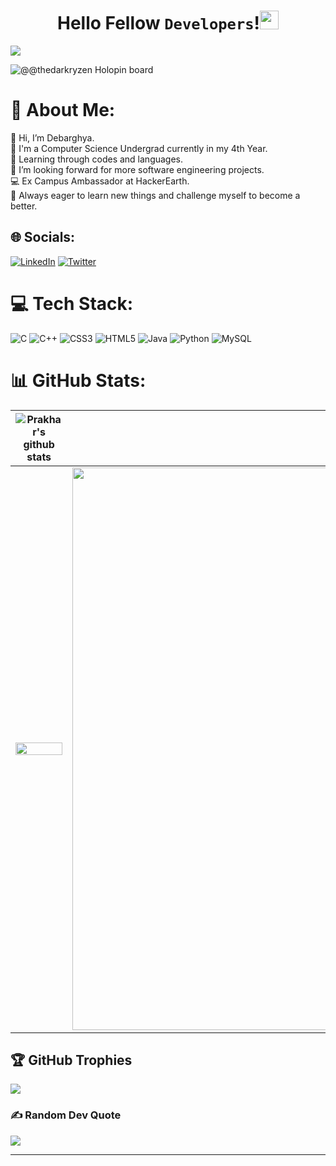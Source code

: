 
<p align="center">
  
  <h1 align="center"> Hello Fellow <code>Developers</code>!<img src="https://raw.githubusercontent.com/MartinHeinz/MartinHeinz/master/wave.gif" width="30px"></h1>
</p>

[![](https://visitcount.itsvg.in/api?id=itsdchanda&icon=0&color=0)](https://visitcount.itsvg.in)

![@@thedarkryzen Holopin board](https://holopin.io/api/user/board?user=thedarkryzen)

  # 💫 About Me:

👋 Hi, I’m Debarghya.
<br>💼 I'm a Computer Science Undergrad currently in my 4th Year.
<br>💬 Learning through codes and languages.
<br>👯 I’m looking forward for more software engineering projects.
<br>💻 Ex Campus Ambassador at HackerEarth.
<br>🚀 Always eager to learn new things and challenge myself to become a better.


## 🌐 Socials:
[![LinkedIn](https://img.shields.io/badge/LinkedIn-%230077B5.svg?logo=linkedin&logoColor=white)](https://linkedin.com/in/debarghya03) 
[![Twitter](https://img.shields.io/badge/Twitter-%231DA1F2.svg?logo=Twitter&logoColor=white)](https://twitter.com/itsdchanda) 

# 💻 Tech Stack:
![C](https://img.shields.io/badge/c-%2300599C.svg?style=for-the-badge&logo=c&logoColor=white) 
![C++](https://img.shields.io/badge/c++-%2300599C.svg?style=for-the-badge&logo=c%2B%2B&logoColor=white) 
![CSS3](https://img.shields.io/badge/css3-%231572B6.svg?style=for-the-badge&logo=css3&logoColor=white) 
![HTML5](https://img.shields.io/badge/html5-%23E34F26.svg?style=for-the-badge&logo=html5&logoColor=white) 
![Java](https://img.shields.io/badge/java-%23ED8B00.svg?style=for-the-badge&logo=java&logoColor=white) 
![Python](https://img.shields.io/badge/python-3670A0?style=for-the-badge&logo=python&logoColor=ffdd54) 
![MySQL](https://img.shields.io/badge/mysql-%2300f.svg?style=for-the-badge&logo=mysql&logoColor=white)

# 📊 GitHub Stats:
| <img src="https://github-readme-stats.vercel.app/api?username=itsdchanda&show_icons=true&theme=tokyonight&count_private=true&include_all_commits=true&hide_border=true" alt="Prakhar's github stats" /> | <img src="https://github-readme-streak-stats.herokuapp.com/?user=prakhartiwari0&theme=tokyonight&count_private=true&include_all_commits=true&hide_border=true" /> |
| ------------- | ------------- |
| <img width="100%" src="https://github-readme-activity-graph.vercel.app/graph?username=itsdchanda&theme=rogue&hide_border=false&include_all_commits=false&count_private=false&layout=compact" /> | <img  width="900px" src="https://github-readme-stats.vercel.app/api/top-langs/?username=itsdchanda&theme=tokyonight&hide_border=false&include_all_commits=false&count_private=false&layout=compact" /> |

## 🏆 GitHub Trophies
![](https://github-profile-trophy.vercel.app/?username=itsdchanda&theme=tokyonight&no-frame=false&no-bg=true&margin-w=4)

### ✍️ Random Dev Quote
![](https://quotes-github-readme.vercel.app/api?type=horizontal&theme=tokyonight)

---
